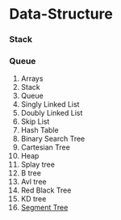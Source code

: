 # Data-Structure

### Stack ###

### Queue ###





1. Arrays
2. Stack
3. Queue
4. Singly Linked List
5. Doubly Linked List
6. Skip List
7. Hash Table
8. Binary Search Tree
9. Cartesian Tree
10. Heap
11. Splay tree
12. B tree
13. Avl tree
14. Red Black Tree
15. KD tree
16. [Segment Tree](https://github.com/shrinathjoshi/Data-Structure/tree/master/Data-Structure/SegementTree)
